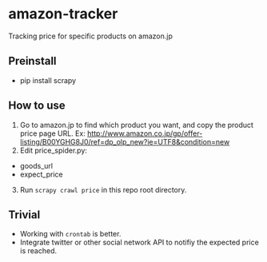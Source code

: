 # amazon-tracker
Tracking price for specific products on amazon.jp

## Preinstall 
* pip install scrapy

## How to use
1. Go to amazon.jp to find which product you want, and copy the product price page URL. Ex: http://www.amazon.co.jp/gp/offer-listing/B00YGHG8J0/ref=dp_olp_new?ie=UTF8&condition=new
2. Edit price_spider.py:
  * goods_url
  * expect_price
3. Run `scrapy crawl price` in this repo root directory.

## Trivial
* Working with `crontab` is better.
* Integrate twitter or other social network API to notifiy the expected price is reached.
